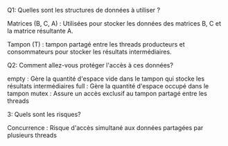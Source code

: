 Q1: Quelles sont les structures de données à utiliser ?

Matrices (B, C, A) : Utilisées pour stocker les données des matrices B, C et la matrice résultante A.

Tampon (T) : tampon partagé entre les threads producteurs et consommateurs pour stocker les résultats intermédiaires.


Q2: Comment allez-vous protéger l'accès à ces données?


empty :  Gère la quantité d'espace vide dans le tampon qui stocke les résultats intermédiaires
full :  Gère la quantité d'espace occupé dans le tampon
mutex : Assure un accès exclusif au tampon partagé entre les threads

3: Quels sont les risques?

Concurrence : Risque d'accès simultané aux données partagées par plusieurs threads    
